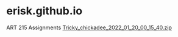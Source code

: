 # erisk.github.io
ART 215 Assignments
[Tricky_chickadee_2022_01_20_00_15_40.zip](https://github.com/eriskain/erisk.github.io/files/7901310/Tricky_chickadee_2022_01_20_00_15_40.zip)
